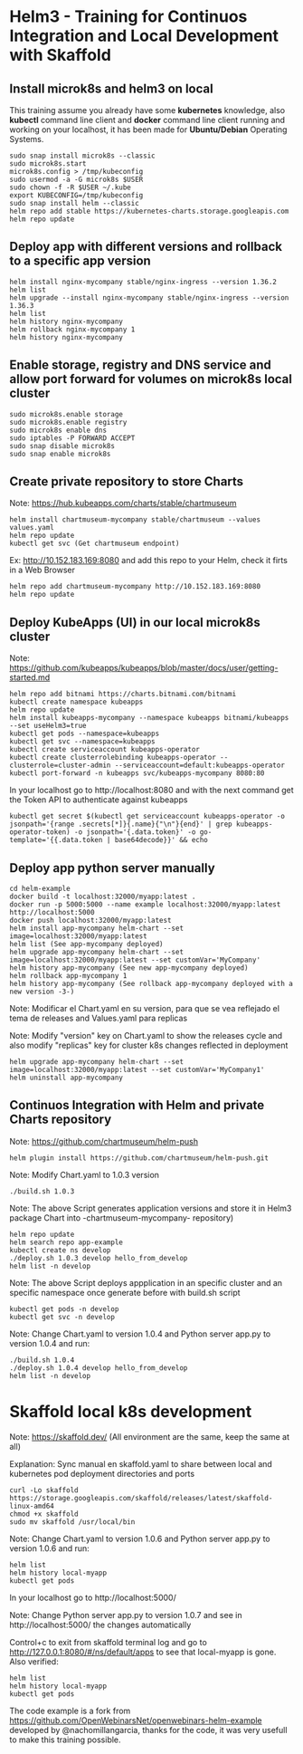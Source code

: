 # Helm3 - Training for Continuos Integration and Local Development with Skaffold

## Install microk8s and helm3 on local

This training assume you already have some **kubernetes** knowledge, also **kubectl** command line client and **docker** command line client running and working on your localhost, it has been made for **Ubuntu/Debian** Operating Systems.

```
sudo snap install microk8s --classic
sudo microk8s.start
microk8s.config > /tmp/kubeconfig
sudo usermod -a -G microk8s $USER
sudo chown -f -R $USER ~/.kube
export KUBECONFIG=/tmp/kubeconfig
sudo snap install helm --classic
helm repo add stable https://kubernetes-charts.storage.googleapis.com
helm repo update
```

## Deploy app with different versions and rollback to a specific app version

```
helm install nginx-mycompany stable/nginx-ingress --version 1.36.2
helm list
helm upgrade --install nginx-mycompany stable/nginx-ingress --version 1.36.3
helm list
helm history nginx-mycompany
helm rollback nginx-mycompany 1
helm history nginx-mycompany
```

## Enable storage, registry and DNS service and allow port forward for volumes on microk8s local cluster

```
sudo microk8s.enable storage
sudo microk8s.enable registry
sudo microk8s enable dns
sudo iptables -P FORWARD ACCEPT
sudo snap disable microk8s
sudo snap enable microk8s
```

## Create private repository to store Charts

Note: https://hub.kubeapps.com/charts/stable/chartmuseum

```
helm install chartmuseum-mycompany stable/chartmuseum --values values.yaml
helm repo update
kubectl get svc (Get chartmuseum endpoint)
```

Ex: http://10.152.183.169:8080 and add this repo to your Helm, check it firts in a Web Browser

```
helm repo add chartmuseum-mycompany http://10.152.183.169:8080
helm repo update
```

## Deploy KubeApps (UI) in our local microk8s cluster

Note: https://github.com/kubeapps/kubeapps/blob/master/docs/user/getting-started.md

```
helm repo add bitnami https://charts.bitnami.com/bitnami
kubectl create namespace kubeapps
helm repo update
helm install kubeapps-mycompany --namespace kubeapps bitnami/kubeapps --set useHelm3=true
kubectl get pods --namespace=kubeapps
kubectl get svc --namespace=kubeapps
kubectl create serviceaccount kubeapps-operator
kubectl create clusterrolebinding kubeapps-operator --clusterrole=cluster-admin --serviceaccount=default:kubeapps-operator
kubectl port-forward -n kubeapps svc/kubeapps-mycompany 8080:80
```
In your localhost go to http://localhost:8080 and with the next command get the Token API to authenticate against kubeapps

```
kubectl get secret $(kubectl get serviceaccount kubeapps-operator -o jsonpath='{range .secrets[*]}{.name}{"\n"}{end}' | grep kubeapps-operator-token) -o jsonpath='{.data.token}' -o go-template='{{.data.token | base64decode}}' && echo
```

## Deploy app python server manually

```
cd helm-example
docker build -t localhost:32000/myapp:latest . 
docker run -p 5000:5000 --name example localhost:32000/myapp:latest
http://localhost:5000
docker push localhost:32000/myapp:latest
helm install app-mycompany helm-chart --set image=localhost:32000/myapp:latest
helm list (See app-mycompany deployed)
helm upgrade app-mycompany helm-chart --set image=localhost:32000/myapp:latest --set customVar='MyCompany'
helm history app-mycompany (See new app-mycompany deployed)
helm rollback app-mycompany 1
helm history app-mycompany (See rollback app-mycompany deployed with a new version -3-)
```

Note: Modificar el Chart.yaml en su version, para que se vea reflejado el tema de releases and Values.yaml para replicas

Note: Modify "version" key on Chart.yaml to show the releases cycle and also modify "replicas" key for cluster k8s changes reflected in deployment

```
helm upgrade app-mycompany helm-chart --set image=localhost:32000/myapp:latest --set customVar='MyCompany1'
helm uninstall app-mycompany
```

## Continuos Integration with Helm and private Charts repository

Note: https://github.com/chartmuseum/helm-push

```
helm plugin install https://github.com/chartmuseum/helm-push.git
```

Note: Modify Chart.yaml to 1.0.3 version 

```
./build.sh 1.0.3
```

Note: The above Script generates application versions and store it in Helm3 package Chart into -chartmuseum-mycompany- repository)

```
helm repo update
helm search repo app-example
kubectl create ns develop
./deploy.sh 1.0.3 develop hello_from_develop 
helm list -n develop
```

Note: The above Script deploys appplication in an specific cluster and an specific namespace once generate before with build.sh script

```
kubectl get pods -n develop
kubectl get svc -n develop
```

Note: Change Chart.yaml to version 1.0.4 and Python server app.py to version 1.0.4 and run:

```
./build.sh 1.0.4
./deploy.sh 1.0.4 develop hello_from_develop
helm list -n develop
```

# Skaffold local k8s development

Note: https://skaffold.dev/ (All environment are the same, keep the same at all)

Explanation: Sync manual en skaffold.yaml to share  between local and kubernetes pod deployment directories and ports

```
curl -Lo skaffold https://storage.googleapis.com/skaffold/releases/latest/skaffold-linux-amd64
chmod +x skaffold
sudo mv skaffold /usr/local/bin
```

Note: Change Chart.yaml to version 1.0.6 and Python server app.py to version 1.0.6 and run:

```
helm list
helm history local-myapp
kubectl get pods
```

In your localhost go to http://localhost:5000/

Note: Change Python server app.py to version 1.0.7 and see in http://localhost:5000/ the changes automatically

Control+c to exit from skaffold terminal log and go to http://127.0.0.1:8080/#/ns/default/apps to see that local-myapp is gone. Also verified:

```
helm list
helm history local-myapp
kubectl get pods
```

The code example is a fork from https://github.com/OpenWebinarsNet/openwebinars-helm-example developed by @nachomillangarcia, thanks for the code, it was very usefull to make this training possible.
